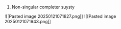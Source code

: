 
01. Non-singular completer suysty

![[Pasted image 20250121071827.png]]
![[Pasted image 20250121071943.png]]

